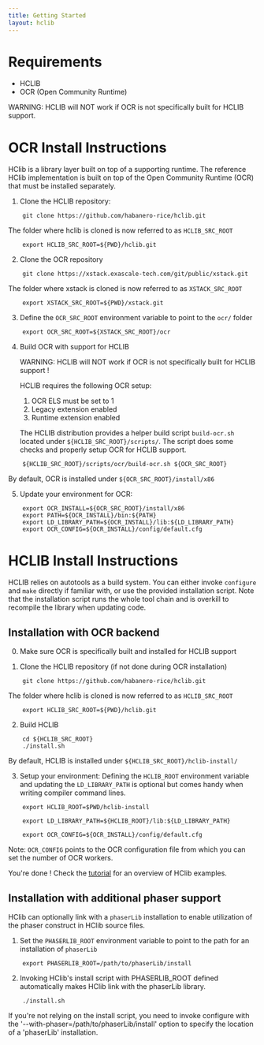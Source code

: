 ```yaml
---
title: Getting Started
layout: hclib
---
```


# Requirements

* HCLIB
* OCR (Open Community Runtime)

WARNING: HCLIB will NOT work if OCR is not specifically built for HCLIB support.

# OCR Install Instructions

HClib is a library layer built on top of a supporting runtime. 
The reference HClib implementation is built on top of the 
Open Community Runtime (OCR) that must be installed separately.

1) Clone the HCLIB repository:

```
    git clone https://github.com/habanero-rice/hclib.git
```

The folder where hclib is cloned is now referred to as `HCLIB_SRC_ROOT`

```
    export HCLIB_SRC_ROOT=${PWD}/hclib.git
```

2) Clone the OCR repository

```
    git clone https://xstack.exascale-tech.com/git/public/xstack.git
```

The folder where xstack is cloned is now referred to as `XSTACK_SRC_ROOT`

```
    export XSTACK_SRC_ROOT=${PWD}/xstack.git
```

3) Define the `OCR_SRC_ROOT` environment variable to point to the `ocr/` folder

```
    export OCR_SRC_ROOT=${XSTACK_SRC_ROOT}/ocr
```

4) Build OCR with support for HCLIB

    WARNING: HCLIB will NOT work if OCR is not specifically built for HCLIB support !

    HCLIB requires the following OCR setup:
    1. OCR ELS must be set to 1
    2. Legacy extension enabled
    3. Runtime extension enabled

    The HCLIB distribution provides a helper build script `build-ocr.sh`
    located under `${HCLIB_SRC_ROOT}/scripts/`. The script does some checks 
    and properly setup OCR for HCLIB support.

```
    ${HCLIB_SRC_ROOT}/scripts/ocr/build-ocr.sh ${OCR_SRC_ROOT}
```

By default, OCR is installed under `${OCR_SRC_ROOT}/install/x86`

5) Update your environment for OCR:

```
    export OCR_INSTALL=${OCR_SRC_ROOT}/install/x86
    export PATH=${OCR_INSTALL}/bin:${PATH}
    export LD_LIBRARY_PATH=${OCR_INSTALL}/lib:${LD_LIBRARY_PATH}
    export OCR_CONFIG=${OCR_INSTALL}/config/default.cfg
```

# HCLIB Install Instructions

HCLIB relies on autotools as a build system. You can either invoke `configure` 
and `make` directly if familiar with, or use the provided installation script. 
Note that the installation script runs the whole tool chain and is overkill 
to recompile the library when updating code.


## Installation with OCR backend

0) Make sure OCR is specifically built and installed for HCLIB support

1) Clone the HCLIB repository (if not done during OCR installation)

```
    git clone https://github.com/habanero-rice/hclib.git
```

The folder where hclib is cloned is now referred to as `HCLIB_SRC_ROOT`

```
    export HCLIB_SRC_ROOT=${PWD}/hclib.git
```

2) Build HCLIB

```    
    cd ${HCLIB_SRC_ROOT}
    ./install.sh
```

By default, HCLIB is installed under `${HCLIB_SRC_ROOT}/hclib-install/`

3) Setup your environment:
Defining the `HCLIB_ROOT` environment variable and updating the `LD_LIBRARY_PATH`
is optional but comes handy when writing compiler command lines.

```
    export HCLIB_ROOT=$PWD/hclib-install

    export LD_LIBRARY_PATH=${HCLIB_ROOT}/lib:${LD_LIBRARY_PATH}

    export OCR_CONFIG=${OCR_INSTALL}/config/default.cfg
```

Note: `OCR_CONFIG` points to the OCR configuration file from which you can set the number of OCR workers.

You're done ! Check the [tutorial](tutorial.html) for an overview of HClib examples.

## Installation with additional phaser support

HClib can optionally link with a `phaserLib` installation to enable utilization
of the phaser construct in HClib source files.

1) Set the `PHASERLIB_ROOT` environment variable to point to the path for an installation  of `phaserLib`

```    
    export PHASERLIB_ROOT=/path/to/phaserLib/install
```

2) Invoking HClib's install script with PHASERLIB_ROOT defined automatically makes 
HClib link with the phaserLib library.

```
    ./install.sh
```

If you're not relying on the install script, you need to invoke configure with 
the '--with-phaser=/path/to/phaserLib/install' option to specify the location of
a 'phaserLib' installation.

